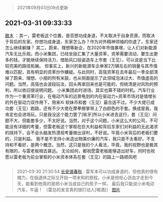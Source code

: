 > 2021年09月03日09点更新
<link rel="stylesheet" href="https://cdn.jsdelivr.net/gh/taotie6/sampleJSON@main/css/photo_show.css">


 ## 2021-03-31 09:33:33 

 [㪚木](https://www.coolapk.com/feed/25953833?shareKey=NzY5MGE3OGU5ZjJiNjEzMTc3ZTE~) ：其一，雷老板这个位置，是否想功成身退，不太取决于自身资源，而取决于背后的东家。你想功成身退，东家怎么办？作为对外精神领袖的你退了，东家还怎么继续躺赚？
其二，蔚来、理想等新企，在2020年市值暴增，让人们对新能源汽车无比乐观。而小米集团，已经坐拢汇集了大量资苯，资苯需要流动<!--break-->，要生出更多的钱，才能继续保持活力，借助风口投姿造车上市套（王见），可以说是当下比较完美的路径拓展。
但事实上，新兴的新能源车企单家2万辆左右的销量与其市值难以匹配，具有明显的资苯炒作嫌疑。与此同时，高瓴资苯在去年最后一季全部清掉了蔚来、理想、小朋的所有米鼓，也从侧面提示了此领域泡沫过大、市值虚高的问题。当然，高瓴也会波段玩法，回头再拿回来也是可能的，但统清是对风险的预判，所以依旧很说明问题。
小米集团此时进场，其实也算不错的时机。汽车行业作为一个重资苯行业，在电动汽车的远景龟划的内在驱动力+资苯市场对是值增长的外在驱动力双作用下，用来Xi 软妹币和套（王见）最合适不过。不少大佬已成功套（王见）跑路，还有不少大佬在摩拳擦掌带上了白颜色的手套。换成是我，我肯定也会进场玩，只是我没这个能力罢了[呲牙]所以小米进去这行，套（王见）问题不大，但能套多少，不太好说。当然，对于这个问题，小米这么大的公司，不可能没有详细的考量，但雷老板这个掌柜在巨大利益和背后东家们对利益的无此渴求的挟持下，会不会头脑发热漠视考量做出误判，不好说。毕竟小米背后的老板们要的，只是利益。
我不是不支持小米造出物美价廉的汽车，我只是不太看好。不支持和不看好，是两个概念。当然，这只是我的个人看法，毕竟，我的视野也是极其有限的，与雷老板相去甚远。
无论如何，都祝愿雷老板能够造出好车，同时也祝愿以雷老板为前台掌柜的小米资本体系在套（王见）的路上一路顺风吧 

<div class="album">
<img class="img-item" src="" />
</div>

> 2021-03-30 21:30:54 
> [长安谱春秋](https://www.coolapk.com/feed/25944555?shareKey=MDhlOTcwNzczNDllNjEzMTc3ZTE~) : 雷军本可以功成身退的，但他真的很有魄力，在临退休之际又开始一项未知的旅程。小米是他呕心沥血才走到今天，能看到他真的是把小米当成自己的孩子一样。 最后我只能说小米电动汽车，牛逼！ （雷总的发言真的很打动人[喝酒]） 
[图片]()

 ------- 

